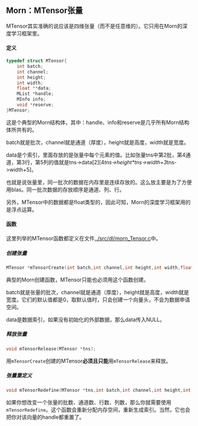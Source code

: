 ## Morn：MTensor张量

MTensor其实准确的说应该是四维张量（而不是任意维的）。它只用在Morn的深度学习框架里。



#### 定义

```c
typedef struct MTensor{
    int batch;
    int channel;
    int height;
    int width;
    float **data;
    MList *handle;
    MInfo info;
    void *reserve;
}MTensor;
```

这是个典型的Morn结构体，其中：handle、info和reserve是几乎所有Morn结构体所共有的。

batch就是批次，channel就是通道（厚度），height就是高度，width就是宽度。

data是个索引，里面存放的是张量中每个元素的值。比如张量tns中第2批，第4通道，第3行，第5列的值就是tns->data\[2][4*tns->height\*tns->width+3*tns->width+5]。

也就是说张量里，同一批次的数据在内存里是连续存放的。这么放主要是为了方便用blas。同一批次数据的存放顺序是通道、列、行。

另外，MTensor中的数据都是float类型的，因此可知，Morn的深度学习框架用的是浮点运算。



#### 函数

这里列举的MTensor函数都定义在文件[../src/dl/morn_Tensor.c](../src/dl/morn_Tensor.c)中。



##### 创建张量

```c
MTensor *mTensorCreate(int batch,int channel,int height,int width,float **data);
```

典型的Morn创建函数，MTensor只能也必须用这个函数创建。

batch就是张量的批次，channel就是通道（厚度），height就是高度，width就是宽度。它们的默认值都是0，取默认值时，只会创建一个向量头，不会为数据申请空间。

data是数据索引，如果没有初始化的外部数据，那么data传入NULL。



##### 释放张量

```c
void mTensorRelease(MTensor *tns);
```

用`mTensorCreate`创建的MTensor**必须且只能**用`mTensorRelease`来释放。



##### 张量重定义

```c
void mTensorRedefine(MTensor *tns,int batch,int channel,int height,int width,float **data);
```

如果你想改变一个张量的批数、通道数、行数、列数，那么你就需要使用`mTensorRedefine`。这个函数会重新分配内存空间，重新生成索引。当然，它也会把你对该向量的handle都重置了。

